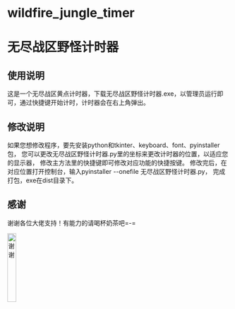 # wildfire_jungle_timer
# 无尽战区野怪计时器

## 使用说明

这是一个无尽战区黄点计时器，下载无尽战区野怪计时器.exe，以管理员运行即可，通过快捷键开始计时，计时器会在右上角弹出。

## 修改说明

如果您想修改程序，要先安装python和tkinter、keyboard、font、pyinstaller包，
您可以更改无尽战区野怪计时器.py里的坐标来更改计时器的位置，以适应您的显示器，
修改主方法里的快捷键即可修改对应功能的快捷按键。
修改完后，在对应位置打开控制台，输入pyinstaller --onefile 无尽战区野怪计时器.py，
完成打包，exe在dist目录下。

## 感谢

谢谢各位大佬支持！有能力的请喝杯奶茶吧=-=

<img src="https://github.com/ni-san/wildfire_jungle_timer/assets/51988620/3b85ac20-cce5-4567-8e07-144913c14790" width="20%" alt="谢谢">



